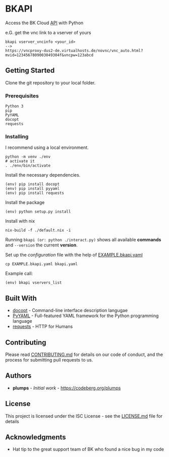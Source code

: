 # BKAPI

Access the BK Cloud [API](http://kb.providerservice.com/bk-cloud/api/bkcloud-api.html) with Python

e.G. get the vnc link to a vserver of yours

```
bkapi vserver_vncinfo <your_id>
-->
https://vncproxy-dus2-de.virtualhosts.de/novnc/vnc_auto.html?mvid=1234567809003049304f&vncpw=123abcd
```

## Getting Started

Clone the git repository to your local folder.

### Prerequisites

```
Python 3
pip
PyYAML
docopt
requests
```

### Installing

I recommend using a local environment.

```
python -m venv ./env
# activate it
. ./env/bin/activate
```

Install the necessary dependencies.

```
(env) pip install docopt
(env) pip install pyyaml
(env) pip install requests
```

Install the package

```
(env) python setup.py install
```

Install with nix

```
nix-build -f ./default.nix -i
```

Running `bkapi (or: python ./interact.py)` shows all available **commands** and `--version` the current **version**.

Set up the _configuration_ file with the help of [EXAMPLE.bkapi.yaml](EXAMPLE.bkapi.yaml)

```
cp EXAMPLE.bkapi.yaml bkapi.yaml
```

Example call:

```
(env) bkapi vservers_list
```

## Built With

- [docopt](http://docopt.org/) - Command-line interface description langugae
- [PyYAML](https://pyyaml.org) - Full-featured YAML framework for the Python programming language
- [requests](https://2.python-requests.org/en/master/#) - HTTP for Humans

## Contributing

Please read [CONTRIBUTING.md](CONTRIBUTING.md) for details on our code of conduct, and the process for submitting pull requests to us.

## Authors

- **plumps** - _Initial work_ - https://codeberg.org/plumps

## License

This project is licensed under the ISC License - see the [LICENSE.md](LICENSE.md) file for details

## Acknowledgments

- Hat tip to the great support team of BK who found a nice bug in my code
